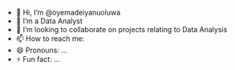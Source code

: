 - 👋 Hi, I’m @oyemadeiyanuoluwa
- 👀 I’m a Data Analyst
- 💞️ I’m looking to collaborate on projects relating to Data Analysis
- 📫 How to reach me: 
- 😄 Pronouns: ...
- ⚡ Fun fact: ...

<!---
oyemadeiyanuoluwa/oyemadeiyanuoluwa is a ✨ special ✨ repository because its `README.md` (this file) appears on your GitHub profile.
You can click the Preview link to take a look at your changes.
--->
